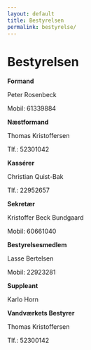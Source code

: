 ```yaml
---
layout: default
title: Bestyrelsen
permalink: bestyrelse/
---
```


# Bestyrelsen

**Formand**
<p class="h-card">
  <span class="p-name">Peter Rosenbeck</span>
</p>  
Mobil: 61339884

**Næstformand**

<p class="h-card">
  <span class="p-name">Thomas Kristoffersen</span><br />
</p>  
Tlf.: 52301042

**Kassérer**

<p class="h-card">
  <span class="p-name">Christian Quist-Bak</span><br />
</p>  

Tlf.: 22952657

**Sekretær**

<p class="h-card">
  <span class="p-name">Kristoffer Beck Bundgaard</span>
</p>  

Mobil: 60661040

**Bestyrelsesmedlem**

<p class="h-card">
  <span class="p-name">Lasse Bertelsen</span>
</p>  

Mobil: 22923281

**Suppleant**

<p class="h-card">
  <span class="p-name">Karlo Horn</span>
</p>  

**Vandværkets Bestyrer**

<p class="h-card">
  <span class="p-name">Thomas Kristoffersen</span><br />
</p>  

Tlf.: 52300142

